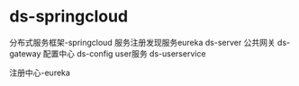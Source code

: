 # ds-springcloud
分布式服务框架-springcloud
服务注册发现服务eureka ds-server
公共网关 ds-gateway
配置中心 ds-config
user服务 ds-userservice

注册中心-eureka
